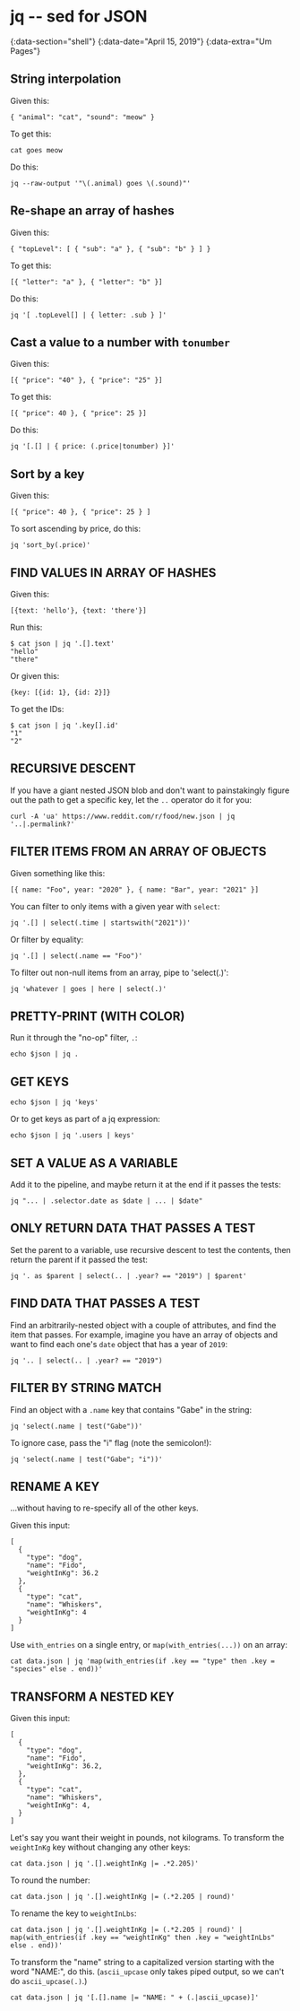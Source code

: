 # jq -- sed for JSON
{:data-section="shell"}
{:data-date="April 15, 2019"}
{:data-extra="Um Pages"}

## String interpolation

Given this:

    { "animal": "cat", "sound": "meow" }

To get this:

    cat goes meow

Do this:

    jq --raw-output '"\(.animal) goes \(.sound)"'

## Re-shape an array of hashes

Given this:

    { "topLevel": [ { "sub": "a" }, { "sub": "b" } ] }

To get this:

    [{ "letter": "a" }, { "letter": "b" }]

Do this:

    jq '[ .topLevel[] | { letter: .sub } ]'

## Cast a value to a number with `tonumber`

Given this:

    [{ "price": "40" }, { "price": "25" }]

To get this:

    [{ "price": 40 }, { "price": 25 }]

Do this:

    jq '[.[] | { price: (.price|tonumber) }]'

## Sort by a key

Given this:

    [{ "price": 40 }, { "price": 25 } ]

To sort ascending by price, do this:

    jq 'sort_by(.price)'

## FIND VALUES IN ARRAY OF HASHES

Given this:

    [{text: 'hello'}, {text: 'there'}]

Run this:

    $ cat json | jq '.[].text'
    "hello"
    "there"

Or given this:

    {key: [{id: 1}, {id: 2}]}

To get the IDs:

    $ cat json | jq '.key[].id'
    "1"
    "2"

## RECURSIVE DESCENT

If you have a giant nested JSON blob and don't want to painstakingly figure out
the path to get a specific key, let the `..` operator do it for you:

    curl -A 'ua' https://www.reddit.com/r/food/new.json | jq '..|.permalink?'

## FILTER ITEMS FROM AN ARRAY OF OBJECTS

Given something like this:

    [{ name: "Foo", year: "2020" }, { name: "Bar", year: "2021" }]

You can filter to only items with a given year with `select`:

    jq '.[] | select(.time | startswith("2021"))'

Or filter by equality:

    jq '.[] | select(.name == "Foo")'

To filter out non-null items from an array, pipe to 'select(.)':

    jq 'whatever | goes | here | select(.)'

## PRETTY-PRINT (WITH COLOR)

Run it through the "no-op" filter, `.`:

    echo $json | jq .

## GET KEYS

    echo $json | jq 'keys'

Or to get keys as part of a jq expression:

    echo $json | jq '.users | keys'

## SET A VALUE AS A VARIABLE

Add it to the pipeline, and maybe return it at the end if it passes the tests:

    jq "... | .selector.date as $date | ... | $date"

## ONLY RETURN DATA THAT PASSES A TEST

Set the parent to a variable, use recursive descent to test the contents, then
return the parent if it passed the test:

    jq '. as $parent | select(.. | .year? == "2019") | $parent'

## FIND DATA THAT PASSES A TEST

Find an arbitrarily-nested object with a couple of attributes, and find the item
that passes. For example, imagine you have an array of objects and want to find
each one's `date` object that has a year of `2019`:

    jq '.. | select(.. | .year? == "2019")

## FILTER BY STRING MATCH

Find an object with a `.name` key that contains "Gabe" in the string:

    jq 'select(.name | test("Gabe"))'

To ignore case, pass the "i" flag (note the semicolon!):

    jq 'select(.name | test("Gabe"; "i"))'

## RENAME A KEY

...without having to re-specify all of the other keys.

Given this input:

    [
      {
        "type": "dog",
        "name": "Fido",
        "weightInKg": 36.2
      },
      {
        "type": "cat",
        "name": "Whiskers",
        "weightInKg": 4
      }
    ]

Use `with_entries` on a single entry, or `map(with_entries(...))` on an array:

    cat data.json | jq 'map(with_entries(if .key == "type" then .key = "species" else . end))'

## TRANSFORM A NESTED KEY

Given this input:

    [
      {
        "type": "dog",
        "name": "Fido",
        "weightInKg": 36.2,
      },
      {
        "type": "cat",
        "name": "Whiskers",
        "weightInKg": 4,
      }
    ]

Let's say you want their weight in pounds, not kilograms. To transform the
`weightInKg` key without changing any other keys:

    cat data.json | jq '.[].weightInKg |= .*2.205)'

To round the number:

    cat data.json | jq '.[].weightInKg |= (.*2.205 | round)'

To rename the key to `weightInLbs`:

    cat data.json | jq '.[].weightInKg |= (.*2.205 | round)' | map(with_entries(if .key == "weightInKg" then .key = "weightInLbs" else . end))'

To transform the "name" string to a capitalized version starting with the word
"NAME:", do this. (`ascii_upcase` only takes piped output, so we can't do
`ascii_upcase(.)`.)

    cat data.json | jq '[.[].name |= "NAME: " + (.|ascii_upcase)]'
